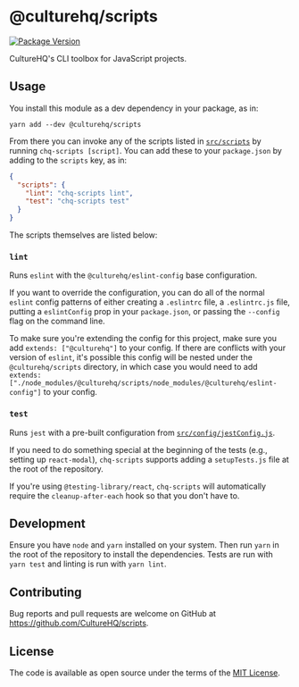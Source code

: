 # @culturehq/scripts

[![Package Version](https://img.shields.io/npm/v/@culturehq/scripts.svg)](https://www.npmjs.com/package/@culturehq/scripts)

CultureHQ's CLI toolbox for JavaScript projects.

## Usage

You install this module as a dev dependency in your package, as in:

```
yarn add --dev @culturehq/scripts
```

From there you can invoke any of the scripts listed in [`src/scripts`](src/scripts) by running `chq-scripts [script]`. You can add these to your `package.json` by adding to the `scripts` key, as in:

```json
{
  "scripts": {
    "lint": "chq-scripts lint",
    "test": "chq-scripts test"
  }
}
```

The scripts themselves are listed below:

### `lint`

Runs `eslint` with the `@culturehq/eslint-config` base configuration.

If you want to override the configuration, you can do all of the normal `eslint` config patterns of either creating a `.eslintrc` file, a `.eslintrc.js` file, putting a `eslintConfig` prop in your `package.json`, or passing the `--config` flag on the command line.

To make sure you're extending the config for this project, make sure you add `extends: ["@culturehq"]` to your config. If there are conflicts with your version of `eslint`, it's possible this config will be nested under the `@culturehq/scripts` directory, in which case you would need to add `extends: ["./node_modules/@culturehq/scripts/node_modules/@culturehq/eslint-config"]` to your config.

### `test`

Runs `jest` with a pre-built configuration from [`src/config/jestConfig.js`](src/config/jestConfig.js).

If you need to do something special at the beginning of the tests (e.g., setting up `react-modal`), `chq-scripts` supports adding a `setupTests.js` file at the root of the repository.

If you're using `@testing-library/react`, `chq-scripts` will automatically require the `cleanup-after-each` hook so that you don't have to.

## Development

Ensure you have `node` and `yarn` installed on your system. Then run `yarn` in the root of the repository to install the dependencies. Tests are run with `yarn test` and linting is run with `yarn lint`.

## Contributing

Bug reports and pull requests are welcome on GitHub at https://github.com/CultureHQ/scripts.

## License

The code is available as open source under the terms of the [MIT License](https://opensource.org/licenses/MIT).
